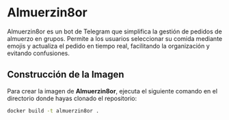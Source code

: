 # Almuerzin8or
Almuerzin8or es un bot de Telegram que simplifica la gestión de pedidos de almuerzo en grupos. Permite a los usuarios seleccionar su comida mediante emojis y actualiza el pedido en tiempo real, facilitando la organización y evitando confusiones.

## Construcción de la Imagen

Para crear la imagen de **Almuerzin8or**, ejecuta el siguiente comando en el directorio donde hayas clonado el repositorio:

```bash
docker build -t almuerzin8or .
